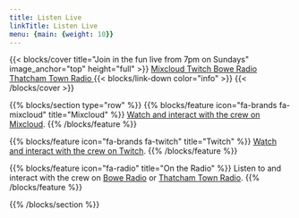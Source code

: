 ```yaml
---
title: Listen Live
linkTitle: Listen Live
menu: {main: {weight: 10}}
---
```


{{< blocks/cover title="Join in the fun live from 7pm on Sundays" image_anchor="top" height="full" >}}
<a class="btn btn-lg btn-primary me-3 mb-4" href="https://www.mixcloud.com/live/AWeeNatter/">
  Mixcloud <i class="fa-brands fa-mixcloud ms-2"></i>
</a>
<a class="btn btn-lg btn-primary me-3 mb-4" href="https://www.twitch.tv/aweenatter">
  Twitch <i class="fa-brands fa-twitch ms-2 "></i>
</a>
<a class="btn btn-lg btn-primary me-3 mb-4" href="https://boweradio.co.uk/listen/">
  Bowe Radio <i class="fas fa-radio ms-2"></i>
</a>
<a class="btn btn-lg btn-primary me-3 mb-4" href="https://thatchamtownradio.uk/">
  Thatcham Town Radio <i class="fas fa-radio ms-2"></i>
</a>
{{< blocks/link-down color="info" >}}
{{< /blocks/cover >}}

{{% blocks/section type="row" %}}
{{% blocks/feature icon="fa-brands fa-mixcloud" title="Mixcloud" %}}
[Watch and interact with the crew on Mixcloud](https://www.mixcloud.com/live/AWeeNatter/).
{{% /blocks/feature %}}

{{% blocks/feature icon="fa-brands fa-twitch" title="Twitch" %}}
[Watch and interact with the crew on Twitch](https://www.twitch.tv/aweenatter).
{{% /blocks/feature %}}

{{% blocks/feature icon="fa-radio" title="On the Radio" %}}
Listen to and interact with the crew on [Bowe Radio](https://boweradio.co.uk/listen/) or [Thatcham Town Radio](https://thatchamtownradio.uk/).
{{% /blocks/feature %}}

{{% /blocks/section %}}
